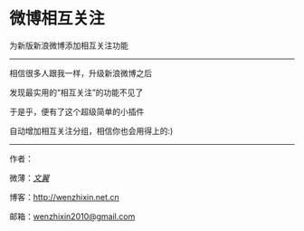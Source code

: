 # 微博相互关注

为新版新浪微博添加相互关注功能

___

相信很多人跟我一样，升级新浪微博之后

发现最实用的“相互关注”的功能不见了

于是乎，便有了这个超级简单的小插件

自动增加相互关注分组，相信你也会用得上的:)

___

作者：

微薄：[_文翼_](http://www.weibo.com/u/2292826740)

博客：http://wenzhixin.net.cn

邮箱：wenzhixin2010@gmail.com
